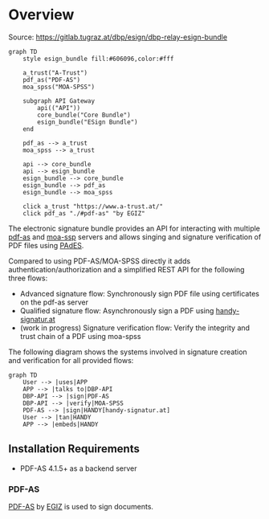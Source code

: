 # Overview

Source: https://gitlab.tugraz.at/dbp/esign/dbp-relay-esign-bundle

```mermaid
graph TD
    style esign_bundle fill:#606096,color:#fff

    a_trust("A-Trust")
    pdf_as("PDF-AS")
    moa_spss("MOA-SPSS")

    subgraph API Gateway
        api(("API"))
        core_bundle("Core Bundle")
        esign_bundle("ESign Bundle")
    end

    pdf_as --> a_trust
    moa_spss --> a_trust

    api --> core_bundle
    api --> esign_bundle
    esign_bundle --> core_bundle
    esign_bundle --> pdf_as
    esign_bundle --> moa_spss

    click a_trust "https://www.a-trust.at/"
    click pdf_as "./#pdf-as" "by EGIZ"
```

The electronic signature bundle provides an API for interacting with multiple [pdf-as](https://www.egiz.gv.at/en/schwerpunkte/16-pdf-as) and [moa-ssp](https://www.egiz.gv.at/en/schwerpunkte/13-moaspssid) servers and allows singing and signature verification of PDF files using [PAdES](https://en.wikipedia.org/wiki/PAdES).

Compared to using PDF-AS/MOA-SPSS directly it adds authentication/authorization
and a simplified REST API for the following three flows:

* Advanced signature flow: Synchronously sign PDF file using certificates on the pdf-as server
* Qualified signature flow: Asynchronously sign a PDF using [handy-signatur.at](https://www.handy-signatur.at)
* (work in progress) Signature verification flow: Verify the integrity and trust chain of a PDF using moa-spss

The following diagram shows the systems involved in signature creation and verification for all provided flows:

```mermaid
graph TD
    User --> |uses|APP
    APP --> |talks to|DBP-API
    DBP-API --> |sign|PDF-AS
    DBP-API --> |verify|MOA-SPSS
    PDF-AS --> |sign|HANDY[handy-signatur.at]
    User --> |tan|HANDY
    APP --> |embeds|HANDY
```

## Installation Requirements

- PDF-AS 4.1.5+ as a backend server

### PDF-AS

[PDF-AS](https://www.egiz.gv.at/en/schwerpunkte/16-pdf-as) by [EGIZ](https://www.egiz.gv.at/en/)
is used to sign documents.